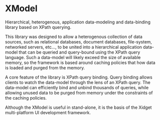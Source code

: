 XModel
======

Hierarchical, heterogenous, application data-modeling and data-binding library based on XPath querying.

This library was designed to allow a heterogenous collection of data sources, such as relational databases,
document databases, file-system, networked servers, etc..., to be united into a hierarchical application
data-model that can be queried and query-bound using the XPath query language.  Such a data-model will likely
exceed the size of available memory, so the framework is based around caching policies that how data is loaded
and purged from the memory.

A core feature of the library is XPath query binding.  Query binding allows clients to watch the data-model
through the lens of an XPath query.  The data-model can efficiently bind and unbind thousands of queries, 
while allowing unused data to be purged from memory under the constraints of the caching policies.

Although the XModel is useful in stand-alone, it is the basis of the Xidget multi-platform UI development
framework.
